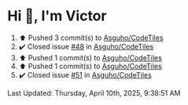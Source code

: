 <h1>Hi 👋, I'm Victor </h1>

<!--RECENT_ACTIVITY:start-->
1. ⬆️ Pushed 3 commit(s) to [Asguho/CodeTiles](https://github.com/Asguho/CodeTiles)<br>
2. ✔️ Closed issue [#48](https://github.com/Asguho/CodeTiles/issues/48) in [Asguho/CodeTiles](https://github.com/Asguho/CodeTiles)<br>
3. ⬆️ Pushed 1 commit(s) to [Asguho/CodeTiles](https://github.com/Asguho/CodeTiles)<br>
4. ⬆️ Pushed 1 commit(s) to [Asguho/CodeTiles](https://github.com/Asguho/CodeTiles)<br>
5. ✔️ Closed issue [#51](https://github.com/Asguho/CodeTiles/issues/51) in [Asguho/CodeTiles](https://github.com/Asguho/CodeTiles)<br>
<!--RECENT_ACTIVITY:end-->

<!--RECENT_ACTIVITY:last_update-->
Last Updated: Thursday, April 10th, 2025, 9:38:51 AM
<!--RECENT_ACTIVITY:last_update_end-->

